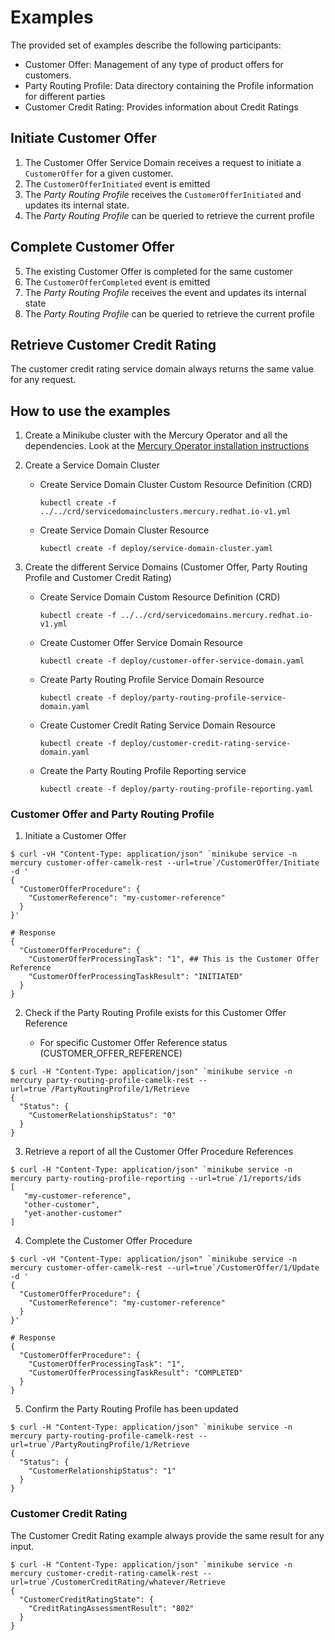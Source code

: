 # Examples

The provided set of examples describe the following participants:

* Customer Offer: Management of any type of product offers for customers.
* Party Routing Profile: Data directory containing the Profile information for different parties
* Customer Credit Rating: Provides information about Credit Ratings

## Initiate Customer Offer

1. The Customer Offer Service Domain receives a request to initiate a `CustomerOffer` for a given customer.
2. The `CustomerOfferInitiated` event is emitted
3. The _Party Routing Profile_ receives the `CustomerOfferInitiated` and updates its internal state.
4. The _Party Routing Profile_ can be queried to retrieve the current profile

## Complete Customer Offer

5. The existing Customer Offer is completed for the same customer
6. The `CustomerOfferCompleted` event is emitted
7. The _Party Routing Profile_ receives the event and updates its internal state
8. The _Party Routing Profile_ can be queried to retrieve the current profile

## Retrieve Customer Credit Rating

The customer credit rating service domain always returns the same value for any request.

## How to use the examples

1. Create a Minikube cluster with the Mercury Operator and all the dependencies. Look at
   the [Mercury Operator installation instructions](../../mercury-operator/README.md)
2. Create a Service Domain Cluster

    * Create Service Domain Cluster Custom Resource Definition (CRD)

      `kubectl create -f ../../crd/servicedomainclusters.mercury.redhat.io-v1.yml`

    * Create Service Domain Cluster Resource

      `kubectl create -f deploy/service-domain-cluster.yaml`

3. Create the different Service Domains (Customer Offer, Party Routing Profile and Customer Credit Rating)

    * Create Service Domain Custom Resource Definition (CRD)

      `kubectl create -f ../../crd/servicedomains.mercury.redhat.io-v1.yml`

    * Create Customer Offer Service Domain Resource

      `kubectl create -f deploy/customer-offer-service-domain.yaml`

    * Create Party Routing Profile Service Domain Resource

      `kubectl create -f deploy/party-routing-profile-service-domain.yaml`

    * Create Customer Credit Rating Service Domain Resource

      `kubectl create -f deploy/customer-credit-rating-service-domain.yaml`

    * Create the Party Routing Profile Reporting service

      `kubectl create -f deploy/party-routing-profile-reporting.yaml`


###  Customer Offer and Party Routing Profile

1. Initiate a Customer Offer

```shell
$ curl -vH "Content-Type: application/json" `minikube service -n mercury customer-offer-camelk-rest --url=true`/CustomerOffer/Initiate -d '          
{
  "CustomerOfferProcedure": {
    "CustomerReference": "my-customer-reference"
  }
}'

# Response
{
  "CustomerOfferProcedure": {
    "CustomerOfferProcessingTask": "1", ## This is the Customer Offer Reference
    "CustomerOfferProcessingTaskResult": "INITIATED"
  }
} 
```

2. Check if the Party Routing Profile exists for this Customer Offer Reference

    * For specific Customer Offer Reference status (CUSTOMER_OFFER_REFERENCE)

```shell
$ curl -H "Content-Type: application/json" `minikube service -n mercury party-routing-profile-camelk-rest --url=true`/PartyRoutingProfile/1/Retrieve
{
  "Status": {
    "CustomerRelationshipStatus": "0"
  }
}
```

3. Retrieve a report of all the Customer Offer Procedure References

```shell
$ curl -H "Content-Type: application/json" `minikube service -n mercury party-routing-profile-reporting --url=true`/1/reports/ids
[
   "my-customer-reference",
   "other-customer",
   "yet-another-customer"
]
```

4. Complete the Customer Offer Procedure

```shell
$ curl -vH "Content-Type: application/json" `minikube service -n mercury customer-offer-camelk-rest --url=true`/CustomerOffer/1/Update -d '          
{
  "CustomerOfferProcedure": {
    "CustomerReference": "my-customer-reference"
  }
}'

# Response
{
  "CustomerOfferProcedure": {
    "CustomerOfferProcessingTask": "1",
    "CustomerOfferProcessingTaskResult": "COMPLETED"
  }
} 
```

5. Confirm the Party Routing Profile has been updated

```shell
$ curl -H "Content-Type: application/json" `minikube service -n mercury party-routing-profile-camelk-rest --url=true`/PartyRoutingProfile/1/Retrieve
{
  "Status": {
    "CustomerRelationshipStatus": "1"
  }
}
```

### Customer Credit Rating

The Customer Credit Rating example always provide the same result for any input.

```shell
$ curl -H "Content-Type: application/json" `minikube service -n mercury customer-credit-rating-camelk-rest --url=true`/CustomerCreditRating/whatever/Retrieve
{
  "CustomerCreditRatingState": {
    "CreditRatingAssessmentResult": "802"
  }
}
```